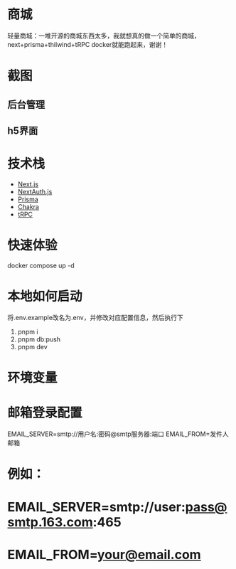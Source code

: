 # 商城  
轻量商城：一堆开源的商城东西太多，我就想真的做一个简单的商城，next+prisma+thilwind+tRPC
docker就能跑起来，谢谢！

# 截图

## 后台管理

## h5界面

# 技术栈
- [Next.js](https://nextjs.org)
- [NextAuth.js](https://next-auth.js.org)
- [Prisma](https://prisma.io)
- [Chakra](https://chakra-ui.com/)
- [tRPC](https://trpc.io)

# 快速体验
docker compose up -d

# 本地如何启动

将.env.example改名为.env，并修改对应配置信息，然后执行下
1. pnpm i
2. pnpm db:push
3. pnpm dev

# 环境变量

# 邮箱登录配置
EMAIL_SERVER=smtp://用户名:密码@smtp服务器:端口
EMAIL_FROM=发件人邮箱

# 例如：
# EMAIL_SERVER=smtp://user:pass@smtp.163.com:465
# EMAIL_FROM=your@email.com

